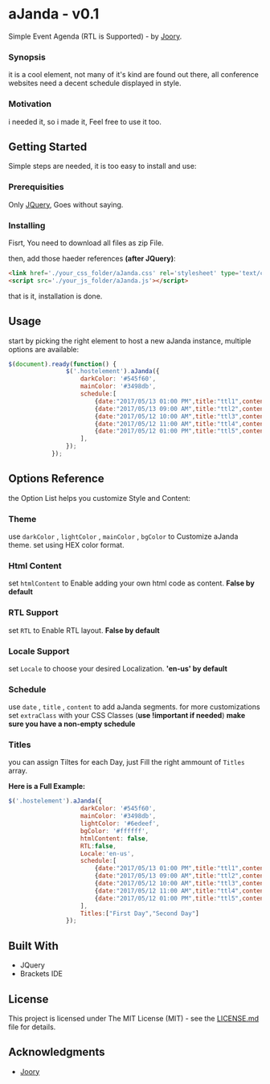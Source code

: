 # aJanda - v0.1

Simple Event Agenda (RTL is Supported) - by [Joory](http://www.joory.me/).

### Synopsis

it is a cool element, not many of it's kind are found out there, all conference websites need a decent schedule displayed in style.

### Motivation

i needed it, so i made it, Feel free to use it too.

## Getting Started

Simple steps are needed, it is too easy to install and use:

### Prerequisities

Only [JQuery](https://code.jquery.com/), Goes without saying.

### Installing

Fisrt, You need to download all files as zip File. 

then, add those haeder references **(after JQuery)**:

```html
<link href='./your_css_folder/aJanda.css' rel='stylesheet' type='text/css'/>
<script src='./your_js_folder/aJanda.js'></script>
```

that is it, installation is done. 

## Usage

start by picking the right element to host a new aJanda instance, multiple options are available:

```javascript
$(document).ready(function() {
                $('.hostelement').aJanda({		 
                    darkColor: '#545f60',
                    mainColor: '#3498db',
                    schedule:[
                        {date:"2017/05/13 01:00 PM",title:"ttl1",content:"sample content1"},
                        {date:"2017/05/13 09:00 AM",title:"ttl2",content:"sample content2"},
                        {date:"2017/05/12 10:00 AM",title:"ttl3",content:"sample content3"},
                        {date:"2017/05/12 11:00 AM",title:"ttl4",content:"sample content4"},
                        {date:"2017/05/12 01:00 PM",title:"ttl5",content:"sample content5"}
                    ],
                }); 
            });
```
## Options Reference

the Option List helps you customize Style and Content:

### Theme
use `darkColor` , `lightColor` , `mainColor` , `bgColor` to Customize aJanda theme. set using HEX color format.

### Html Content
set `htmlContent` to Enable adding your own html code as content. **False by default** 

### RTL Support
set `RTL` to Enable RTL layout. **False by default** 

### Locale Support
set `Locale` to choose your desired Localization. **'en-us' by default** 

### Schedule
use `date` , `title` , `content` to add aJanda segments.
for more customizations set `extraClass` with your CSS Classes (**use !important if needed**)
**make sure you have a non-empty schedule** 

### Titles
you can assign Tiltes for each Day, just Fill the right ammount of `Titles` array.

**Here is a Full Example:**
```javascript
$('.hostelement').aJanda({		 
                    darkColor: '#545f60',
                    mainColor: '#3498db',
                    lightColor: '#6edeef',
                    bgColor: '#ffffff',
                    htmlContent: false,
                    RTL:false,
                    Locale:'en-us',
                    schedule:[
                        {date:"2017/05/13 01:00 PM",title:"ttl1",content:"sample content1",extraClass:"myclass"},
                        {date:"2017/05/13 09:00 AM",title:"ttl2",content:"sample content2"},
                        {date:"2017/05/12 10:00 AM",title:"ttl3",content:"sample content3"},
                        {date:"2017/05/12 11:00 AM",title:"ttl4",content:"sample content4"},
                        {date:"2017/05/12 01:00 PM",title:"ttl5",content:"sample content5"}
                    ],
                    Titles:["First Day","Second Day"]
                });
```

## Built With

* JQuery
* Brackets IDE

## License

This project is licensed under The MIT License (MIT) - see the [LICENSE.md](LICENSE.md) file for details.

## Acknowledgments

* [Joory](http://www.joory.me/)
